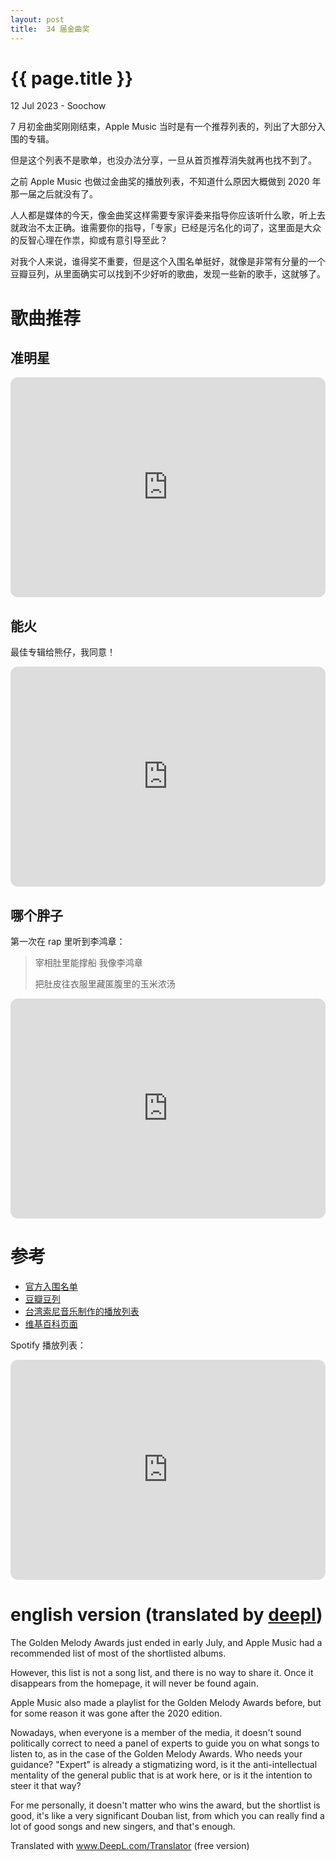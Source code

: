 ```yaml
---
layout: post
title:  34 届金曲奖
---
```


{{ page.title }}
================
<p class="meta"> 12 Jul 2023 - Soochow </p>

7 月初金曲奖刚刚结束，Apple Music 当时是有一个推荐列表的，列出了大部分入围的专辑。

但是这个列表不是歌单，也没办法分享，一旦从首页推荐消失就再也找不到了。

之前 Apple Music 也做过金曲奖的播放列表，不知道什么原因大概做到 2020 年那一届之后就没有了。

人人都是媒体的今天，像金曲奖这样需要专家评委来指导你应该听什么歌，听上去就政治不太正确。谁需要你的指导，「专家」已经是污名化的词了，这里面是大众的反智心理在作祟，抑或有意引导至此？

对我个人来说，谁得奖不重要，但是这个入围名单挺好，就像是非常有分量的一个豆瓣豆列，从里面确实可以找到不少好听的歌曲，发现一些新的歌手，这就够了。

# 歌曲推荐

## 准明星

<iframe style="border-radius:12px" src="https://open.spotify.com/embed/track/3EsPUehJcBNvwLratVICPL?utm_source=generator" width="100%" height="352" frameBorder="0" allowfullscreen="" allow="autoplay; clipboard-write; encrypted-media; fullscreen; picture-in-picture" loading="lazy"></iframe>

## 能火

最佳专辑给熊仔，我同意！

<iframe style="border-radius:12px" src="https://open.spotify.com/embed/track/0edXRhdQfF6YY9f7ZGZITt?utm_source=generator" width="100%" height="352" frameBorder="0" allowfullscreen="" allow="autoplay; clipboard-write; encrypted-media; fullscreen; picture-in-picture" loading="lazy"></iframe>

## 哪个胖子

第一次在 rap 里听到李鸿章：

> 宰相肚里能撑船 我像李鸿章
> 
> 把肚皮往衣服里藏匿腹里的玉米浓汤

<iframe style="border-radius:12px" src="https://open.spotify.com/embed/track/3ZpfrGBKuKyXjck1C0e2Bc?utm_source=generator" width="100%" height="352" frameBorder="0" allowfullscreen="" allow="autoplay; clipboard-write; encrypted-media; fullscreen; picture-in-picture" loading="lazy"></iframe>

# 参考

* [官方入围名单](https://gma.tavis.tw/GM34/GMA/Nomination.asp)
* [豆瓣豆列](https://www.douban.com/doulist/155111204/)
* [台湾索尼音乐制作的播放列表](https://www.youtube.com/playlist?list=PLUchfRwifqMAEjGUA_mV0BtXrKmTwEdoG)
* [维基百科页面](https://zh.wikipedia.org/wiki/%E7%AC%AC34%E5%B1%86%E9%87%91%E6%9B%B2%E7%8D%8E)

Spotify 播放列表：

<iframe style="border-radius:12px" src="https://open.spotify.com/embed/playlist/4kIu54K2y7AvCCgnpdZEns?utm_source=generator" width="100%" height="352" frameBorder="0" allowfullscreen="" allow="autoplay; clipboard-write; encrypted-media; fullscreen; picture-in-picture" loading="lazy"></iframe>

# english version (translated by [deepl](https://www.deepl.com/translator))

The Golden Melody Awards just ended in early July, and Apple Music had a recommended list of most of the shortlisted albums.

However, this list is not a song list, and there is no way to share it. Once it disappears from the homepage, it will never be found again.

Apple Music also made a playlist for the Golden Melody Awards before, but for some reason it was gone after the 2020 edition.

Nowadays, when everyone is a member of the media, it doesn't sound politically correct to need a panel of experts to guide you on what songs to listen to, as in the case of the Golden Melody Awards. Who needs your guidance? "Expert" is already a stigmatizing word, is it the anti-intellectual mentality of the general public that is at work here, or is it the intention to steer it that way?

For me personally, it doesn't matter who wins the award, but the shortlist is good, it's like a very significant Douban list, from which you can really find a lot of good songs and new singers, and that's enough.

Translated with www.DeepL.com/Translator (free version)
